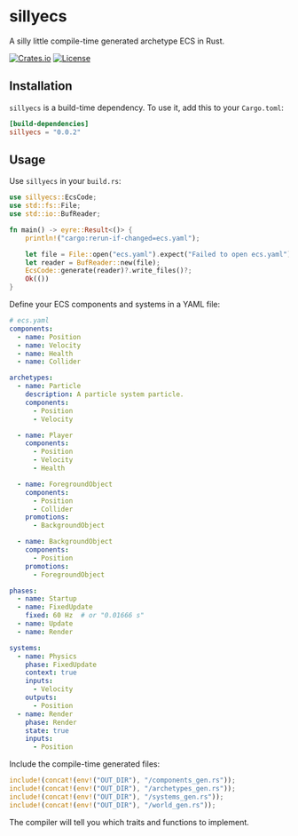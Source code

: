 # sillyecs

A silly little compile-time generated archetype ECS in Rust.

[![Crates.io](https://img.shields.io/crates/v/sillyecs)](https://crates.io/crates/sillyecs)
[![License](https://img.shields.io/badge/license-EUPL--1.2-blue.svg)](LICENSE)

## Installation

`sillyecs` is a build-time dependency. To use it, add this to your `Cargo.toml`:

```toml
[build-dependencies]
sillyecs = "0.0.2"
```

## Usage

Use `sillyecs` in your `build.rs`:

```rust
use sillyecs::EcsCode;
use std::fs::File;
use std::io::BufReader;

fn main() -> eyre::Result<()> {
    println!("cargo:rerun-if-changed=ecs.yaml");

    let file = File::open("ecs.yaml").expect("Failed to open ecs.yaml");
    let reader = BufReader::new(file);
    EcsCode::generate(reader)?.write_files()?;
    Ok(())
}
```

Define your ECS components and systems in a YAML file:

```yaml
# ecs.yaml
components:
  - name: Position
  - name: Velocity
  - name: Health
  - name: Collider

archetypes:
  - name: Particle
    description: A particle system particle.
    components:
      - Position
      - Velocity

  - name: Player
    components:
      - Position
      - Velocity
      - Health

  - name: ForegroundObject
    components:
      - Position
      - Collider
    promotions:
      - BackgroundObject

  - name: BackgroundObject
    components:
      - Position
    promotions:
      - ForegroundObject

phases:
  - name: Startup
  - name: FixedUpdate
    fixed: 60 Hz  # or "0.01666 s"
  - name: Update
  - name: Render

systems:
  - name: Physics
    phase: FixedUpdate
    context: true
    inputs:
      - Velocity
    outputs:
      - Position
  - name: Render
    phase: Render
    state: true
    inputs:
      - Position
```

Include the compile-time generated files:

```rust
include!(concat!(env!("OUT_DIR"), "/components_gen.rs"));
include!(concat!(env!("OUT_DIR"), "/archetypes_gen.rs"));
include!(concat!(env!("OUT_DIR"), "/systems_gen.rs"));
include!(concat!(env!("OUT_DIR"), "/world_gen.rs"));
```

The compiler will tell you which traits and functions to implement.
